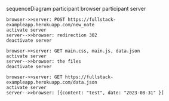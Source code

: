 sequenceDiagram
    participant browser
    participant server

    browser->>server: POST https://fullstack-exampleapp.herokuapp.com/new_note
    activate server
    server-->>browser: redirection 302
    deactivate server

    browser->>server: GET main.css, main.js, data.json
    activate server
    server-->>browser: the files
    deactivate server

    browser->>server: GET https://fullstack-exampleapp.herokuapp.com/data.json
    activate server
    server-->>browser: [{content: "test", date: "2023-08-31" }]
    